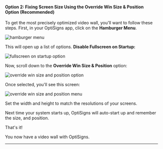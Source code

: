 #### Option 2: Fixing Screen Size Using the Override Win Size & Position Option (Recommended)

To get the most precisely optimized video wall, you'll want to follow these steps. First, in your OptiSigns app, click on the **Hamburger Menu**.

![hamburger menu](https://support.optisigns.com/hc/article_attachments/40326717840531)

This will open up a list of options. **Disable Fullscreen on Startup:**

![fullscreen on startup option](https://support.optisigns.com/hc/article_attachments/40326717841555)

Now, scroll down to the **Override Win Size & Position** option:

![override win size and position option](https://support.optisigns.com/hc/article_attachments/40326748430739)

Once selected, you'll see this screen:

![override win size and position menu](https://support.optisigns.com/hc/article_attachments/40326717844755)

Set the width and height to match the resolutions of your screens.

Next time your system starts up, OptiSigns will auto-start up and remember the size, and position.

That's it!

You now have a video wall with OptiSigns.

---